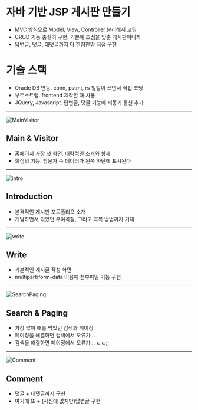 # 자바 기반 JSP 게시판 만들기
- MVC 방식으로 Model, View, Controller 분리해서 코딩
- CRUD 기능 충실히 구현. 기본에 초점을 맞춘 게시판이니까
- 답변글, 댓글, 대댓글까지 다 한땀한땀 직접 구현

# 기술 스택
- Oracle DB 연동. conn, pstmt, rs 일일이 쓰면서 직접 코딩
- 부트스트랩. frontend 제작할 때 사용
- JQuery, Javascript. 답변글, 댓글 기능에 비동기 통신 추가
---
![MainVisitor](https://user-images.githubusercontent.com/73393147/104298240-13c8f080-5507-11eb-8ca8-736ade8e36cc.PNG)
## Main & Visitor
- 홈페이지 가장 첫 화면. 대략적인 소개와 함께
- 회심의 기능. 방문자 수 데이터가 왼쪽 하단에 표시된다
---
![intro](https://user-images.githubusercontent.com/73393147/104298236-1297c380-5507-11eb-8115-6b79ba2f1433.PNG)
## Introduction
- 본격적인 게시판 포트폴리오 소개
- 개발하면서 겪었던 우여곡절, 그리고 극복 방법까지 기재
---
![write](https://user-images.githubusercontent.com/73393147/104298247-14fa1d80-5507-11eb-8f2c-836c4f3c2992.PNG)
## Write
- 기본적인 게시글 작성 화면
- multipart/form-data 이용해 첨부파일 기능 구현
---
![SearchPaging](https://user-images.githubusercontent.com/73393147/104298243-14618700-5507-11eb-9509-f570039dade7.PNG)
## Search & Paging
- 가장 많이 애를 먹었던 검색과 페이징
- 페이징을 해결하면 검색에서 오류가... 
- 검색을 해결하면 페이징에서 오류가... ㄷㄷ;;
---
![Comment](https://user-images.githubusercontent.com/73393147/104298074-eaa86000-5506-11eb-9ec8-67d9feb07dee.PNG)
## Comment
- 댓글 + 대댓글까지 구현
- 여기에 또 + (사진에 없지만)답변글 구현
